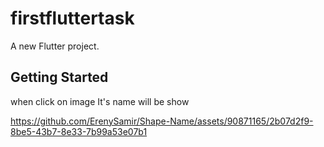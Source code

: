 # firstfluttertask

A new Flutter project.

## Getting Started

when click on image It's name will be show


https://github.com/ErenySamir/Shape-Name/assets/90871165/2b07d2f9-8be5-43b7-8e33-7b99a53e07b1

